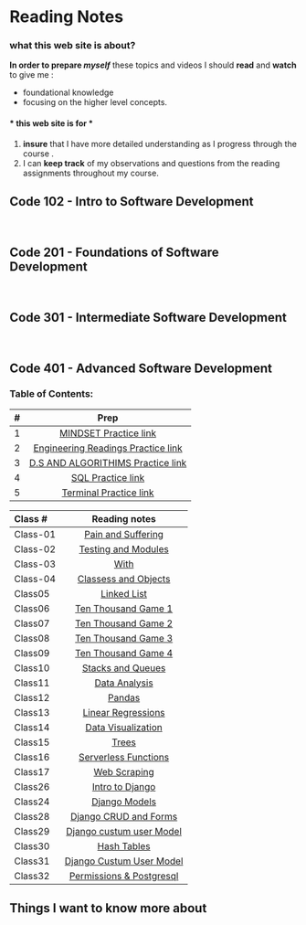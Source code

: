 # Reading Notes

### what this web site is about?
 
**In order to prepare _myself_** these topics and videos I should **read** and **watch** to give me :
- foundational knowledge 
- focusing on the higher level concepts. 

#### \* this web site is for \*


1. **insure** that I have more detailed understanding as I progress through the course .
2. I can **keep track** of my observations and questions from the reading assignments throughout my course.


## Code 102 - Intro to Software Development
<br>

## Code 201 - Foundations of Software Development
<br>

## Code 301 - Intermediate Software Development
<br>

## Code 401 - Advanced Software Development

### Table of Contents:

| #     | Prep |    
| :---        |    :----:   |          
| 1| [MINDSET Practice link](MINDSET.md)|
| 2| [Engineering Readings Practice link](ENGINEERING.md)|
|3|[D.S AND ALGORITHIMS Practice link](DATASTRUCTURE.md)|
|4|[SQL Practice link](SQLPRACTICE.md)|
|5|[Terminal Practice link](TERMINALPRACTICE.md)|

| Class #     | Reading notes |    
| :---        |    :----:   |   
|Class-01|[Pain and Suffering](READING1.md)|
|Class-02|[Testing and Modules](READING2.md)
|Class-03|[With](READING3.md)|
|Class-04|[Classess and Objects](READING4.md)|
|Class05|[Linked List](READING5.md)|
|Class06|[Ten Thousand Game 1](READING6.md)|
|Class07|[Ten Thousand Game 2](READING7.md)|
|Class08|[Ten Thousand Game 3](READING8.md)|
|Class09|[Ten Thousand Game 4](READING09.md)|
|Class10|[Stacks and Queues](StackAndQueue.md)|
|Class11|[Data Analysis](READING11.MD)|
|Class12|[Pandas](READING12.md)|
|Class13|[Linear Regressions](READING13.md)|
|Class14|[Data Visualization](READING14.md)|
|Class15|[Trees](READING15.md)|
|Class16|[Serverless Functions](READING16.md)|
|Class17|[Web Scraping](READING17.md)|
|Class26|[Intro to Django](READING26.md)|
|Class24|[Django Models](READING27.md)|
|Class28|[Django CRUD and Forms](READING28.md)|
|Class29|[Django custum user Model](READ29.md)|
|Class30|[Hash Tables](READING30.md)|
|Class31|[Django Custum User Model](README31.md)|
|Class32|[Permissions & Postgresql](READING32.md)|


## Things I want to know more about
